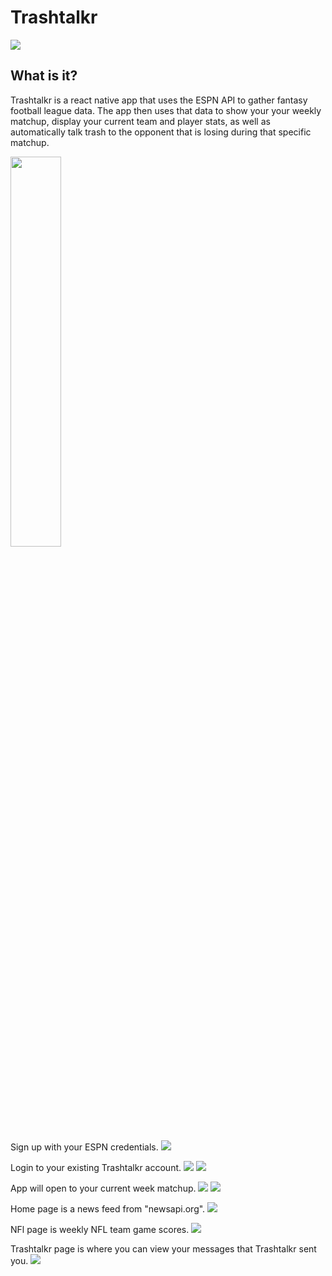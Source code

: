 # Trashtalkr
![](/poop.png)

##  What is it?
Trashtalkr is a react native app that uses the ESPN API to gather fantasy football league data. The app then uses that data to show your your weekly matchup, display your current team and player stats, as well as automatically talk trash to the opponent that is losing during that specific matchup.


<img src="https://media.giphy.com/media/l4EpcazyPta1byn8Q/giphy.gif" width=40%>


Sign up with your ESPN credentials.
![](./2.png)

Login to your existing Trashtalkr account.
![](./3.png)
![](./4.png)

App will open to your current week matchup.
![](./5.png)
![](./6.png)

Home page is a news feed from "newsapi.org".
![](./7.png)

NFl page is weekly NFL team game scores.
![](./8.png)

Trashtalkr page is where you can view your messages that Trashtalkr sent you.
![](./9.png)
